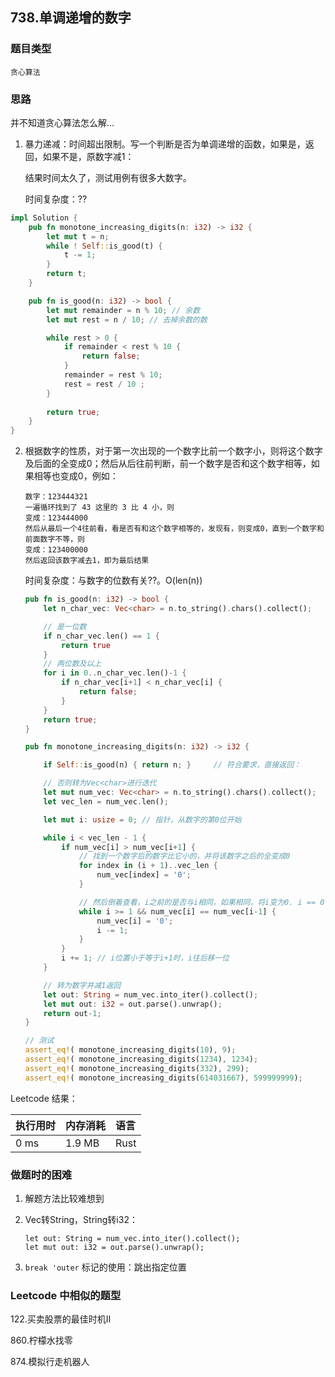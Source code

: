 ## 738.单调递增的数字

### 题目类型

`贪心算法`

### 思路

并不知道贪心算法怎么解...

1. 暴力递减：时间超出限制。写一个判断是否为单调递增的函数，如果是，返回，如果不是，原数字减1：

   结果时间太久了，测试用例有很多大数字。
   
   时间复杂度：??

```rust
impl Solution {
    pub fn monotone_increasing_digits(n: i32) -> i32 {
        let mut t = n;
        while ! Self::is_good(t) {
            t -= 1;
        }
        return t;
    }

    pub fn is_good(n: i32) -> bool {
        let mut remainder = n % 10; // 余数
        let mut rest = n / 10; // 去掉余数的数

        while rest > 0 {
            if remainder < rest % 10 {
                return false;
            }
            remainder = rest % 10;
            rest = rest / 10 ;
        }
    
        return true;
    }
}
```

2. 根据数字的性质，对于第一次出现的一个数字比前一个数字小，则将这个数字及后面的全变成0；然后从后往前判断，前一个数字是否和这个数字相等，如果相等也变成0，例如：

   ```
   数字：123444321
   一遍循环找到了 43 这里的 3 比 4 小，则
   变成：123444000
   然后从最后一个4往前看，看是否有和这个数字相等的，发现有，则变成0，直到一个数字和前面数字不等，则
   变成：123400000
   然后返回该数字减去1，即为最后结果
   ```
   
   时间复杂度：与数字的位数有关??。O(len(n))
   
   ```rust
   pub fn is_good(n: i32) -> bool {
       let n_char_vec: Vec<char> = n.to_string().chars().collect();

       // 是一位数
       if n_char_vec.len() == 1 {
           return true
       }
       // 两位数及以上
       for i in 0..n_char_vec.len()-1 {
           if n_char_vec[i+1] < n_char_vec[i] {
               return false;
           }
       }
       return true;
   }

   pub fn monotone_increasing_digits(n: i32) -> i32 {

       if Self::is_good(n) { return n; }     // 符合要求，直接返回：

       // 否则转为Vec<char>进行迭代
       let mut num_vec: Vec<char> = n.to_string().chars().collect();
       let vec_len = num_vec.len();

       let mut i: usize = 0; // 指针，从数字的第0位开始

       while i < vec_len - 1 {
           if num_vec[i] > num_vec[i+1] {
               // 找到一个数字后的数字比它小的，并将该数字之后的全变成0
               for index in (i + 1)..vec_len {
                   num_vec[index] = '0';
               }

               // 然后倒着查看，i之前的是否与i相同，如果相同，将i变为0. i == 0 时是满足的，即10000
               while i >= 1 && num_vec[i] == num_vec[i-1] {
                   num_vec[i] = '0';
                   i -= 1;
               }
           }
           i += 1; // i位置小于等于i+1时，i往后移一位
       }

       // 转为数字并减1返回
       let out: String = num_vec.into_iter().collect();
       let mut out: i32 = out.parse().unwrap();
       return out-1;
   }
   ```
   
   ```rust
   // 测试
   assert_eq!( monotone_increasing_digits(10), 9);
   assert_eq!( monotone_increasing_digits(1234), 1234);
   assert_eq!( monotone_increasing_digits(332), 299);
   assert_eq!( monotone_increasing_digits(614031667), 599999999);
   ```

Leetcode 结果：

| 执行用时 | 内存消耗 | 语言 |
| :------- | :------- | :--- |
| 0 ms     | 1.9 MB   | Rust |

### 做题时的困难

1. 解题方法比较难想到

2. Vec<char>转String，String转i32：

   ```
   let out: String = num_vec.into_iter().collect();
   let mut out: i32 = out.parse().unwrap();
   ```

3.  `break 'outer` 标记的使用：跳出指定位置 

### Leetcode 中相似的题型

122.买卖股票的最佳时机II

860.柠檬水找零

874.模拟行走机器人

